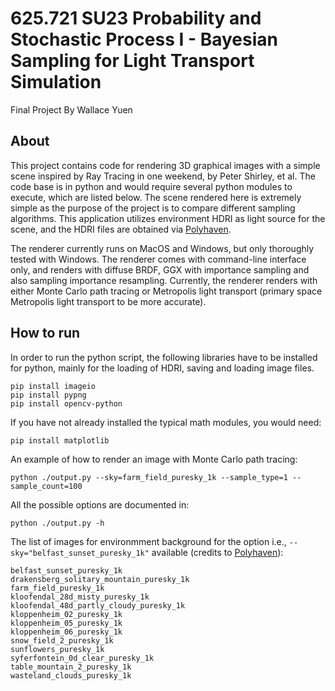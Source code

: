 # 625.721 SU23 Probability and Stochastic Process I - Bayesian Sampling for Light Transport Simulation 

Final Project By Wallace Yuen

## About

This project contains code for rendering 3D graphical images with a simple scene inspired by Ray Tracing in one weekend, by Peter Shirley, et al. The code base is in python and would require several python modules to execute, which are listed below. The scene rendered here is extremely simple as the purpose of the project is to compare different sampling algorithms. This application utilizes environment HDRI as light source for the scene, and the HDRI files are obtained via [Polyhaven](https://polyhaven.com/).

The renderer currently runs on MacOS and Windows, but only thoroughly tested with Windows. The renderer comes with command-line interface only, and renders with diffuse BRDF, GGX with importance sampling and also sampling importance resampling. Currently, the renderer renders with either Monte Carlo path tracing or Metropolis light transport (primary space Metropolis light transport to be more accurate).

## How to run

In order to run the python script, the following libraries have to be installed for python, mainly for the loading of HDRI, saving and loading image files.

```
pip install imageio
pip install pypng
pip install opencv-python
```

If you have not already installed the typical math modules, you would need:

```
pip install matplotlib
```

An example of how to render an image with Monte Carlo path tracing:
```
python ./output.py --sky=farm_field_puresky_1k --sample_type=1 --sample_count=100
```

All the possible options are documented in:
```
python ./output.py -h
```

The list of images for environmment background for the option i.e., `--sky="belfast_sunset_puresky_1k"` available (credits to [Polyhaven](https://polyhaven.com/)):
```
belfast_sunset_puresky_1k
drakensberg_solitary_mountain_puresky_1k
farm_field_puresky_1k
kloofendal_28d_misty_puresky_1k
kloofendal_48d_partly_cloudy_puresky_1k
kloppenheim_02_puresky_1k
kloppenheim_05_puresky_1k
kloppenheim_06_puresky_1k
snow_field_2_puresky_1k
sunflowers_puresky_1k
syferfontein_0d_clear_puresky_1k
table_mountain_2_puresky_1k
wasteland_clouds_puresky_1k
```